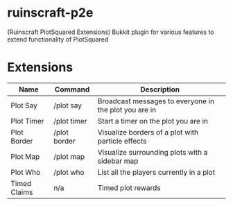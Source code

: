 # ruinscraft-p2e
(Ruinscraft PlotSquared Extensions)
Bukkit plugin for various features to extend functionality of PlotSquared

# Extensions
| Name          | Command       | Description                                           |
|---------------|---------------|-------------------------------------------------------|
| Plot Say      | /plot say     | Broadcast messages to everyone in the plot you are in |
| Plot Timer    | /plot timer   | Start a timer on the plot you are in                  |
| Plot Border   | /plot border  | Visualize borders of a plot with particle effects     |
| Plot Map      | /plot map     | Visualize surrounding plots with a sidebar map        |
| Plot Who      | /plot who     | List all the players currently in a plot              |
| Timed Claims  | n/a           | Timed plot rewards                                    |
